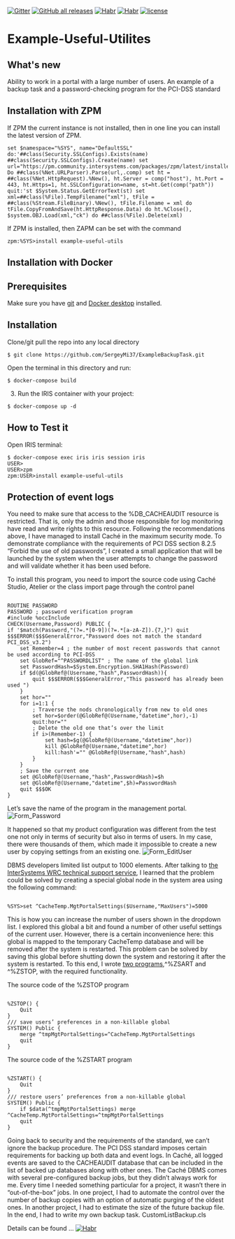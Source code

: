 [![Gitter](https://img.shields.io/badge/Available%20on-Intersystems%20Open%20Exchange-00b2a9.svg)](https://openexchange.intersystems.com/package/apptools-task)
[![GitHub all releases](https://img.shields.io/badge/Available%20on-GitHub-black)](https://github.com/SergeyMi37/apptools-task)
[![Habr](https://img.shields.io/badge/Available%20article-on%20Intersystems%20Community-orange)](https://community.intersystems.com/post/recommendations-installing-intersystems-cach%C3%A9-dbms-production-environment)
[![Habr](https://img.shields.io/badge/Есть%20статья%20на-Хабре-blue)](https://habr.com/ru/company/intersystems/blog/342476/)
[![license](https://img.shields.io/badge/License-MIT-yellow.svg)](https://opensource.org/licenses/MIT)

# Example-Useful-Utilites

## What's new
Ability to work in a portal with a large number of users. 
An example of a backup task and a password-checking program for the PCI-DSS standard

## Installation with ZPM

If ZPM the current instance is not installed, then in one line you can install the latest version of ZPM.
```
set $namespace="%SYS", name="DefaultSSL" do:'##class(Security.SSLConfigs).Exists(name) ##class(Security.SSLConfigs).Create(name) set url="https://pm.community.intersystems.com/packages/zpm/latest/installer" Do ##class(%Net.URLParser).Parse(url,.comp) set ht = ##class(%Net.HttpRequest).%New(), ht.Server = comp("host"), ht.Port = 443, ht.Https=1, ht.SSLConfiguration=name, st=ht.Get(comp("path")) quit:'st $System.Status.GetErrorText(st) set xml=##class(%File).TempFilename("xml"), tFile = ##class(%Stream.FileBinary).%New(), tFile.Filename = xml do tFile.CopyFromAndSave(ht.HttpResponse.Data) do ht.%Close(), $system.OBJ.Load(xml,"ck") do ##class(%File).Delete(xml)
```
If ZPM is installed, then ZAPM can be set with the command
```
zpm:%SYS>install example-useful-utils
```
## Installation with Docker

## Prerequisites
Make sure you have [git](https://git-scm.com/book/en/v2/Getting-Started-Installing-Git) and [Docker desktop](https://www.docker.com/products/docker-desktop) installed.

## Installation 
Clone/git pull the repo into any local directory

```
$ git clone https://github.com/SergeyMi37/ExampleBackupTask.git
```

Open the terminal in this directory and run:

```
$ docker-compose build
```

3. Run the IRIS container with your project:

```
$ docker-compose up -d
```

## How to Test it
Open IRIS terminal:

```
$ docker-compose exec iris iris session iris
USER>
USER>zpm
zpm:USER>install example-useful-utils
```

## Protection of event logs
You need to make sure that access to the %DB_CACHEAUDIT resource is restricted. That is, only the admin and those responsible for log monitoring have read and write rights to this resource.
Following the recommendations above, I have managed to install Caché in the maximum security mode. To demonstrate compliance with the requirements of PCI DSS section 8.2.5 “Forbid the use of old passwords”, I created a small application that will be launched by the system when the user attempts to change the password and will validate whether it has been used before.

To install this program, you need to import the source code using Caché Studio, Atelier or the class import page through the control panel
<pre><code>
ROUTINE PASSWORD
PASSWORD ; password verification program
#include %occInclude
CHECK(Username,Password) PUBLIC {
if '$match(Password,"(?=.*[0-9])(?=.*[a-zA-Z]).{7,}") quit $$$ERROR($$$GeneralError,"Password does not match the standard PCI_DSS_v3.2")
	set Remember=4 ; the number of most recent passwords that cannot be used according to PCI-DSS
	set GlobRef="^PASSWORDLIST" ; The name of the global link
	set PasswordHash=$System.Encryption.SHA1Hash(Password)
	if $d(@GlobRef@(Username,"hash",PasswordHash)){
	 	quit $$$ERROR($$$GeneralError,"This password has already been used ")
	}
	set hor=""
	for i=1:1 {
	 	; Traverse the nods chronologically from new to old ones
	 	set hor=$order(@GlobRef@(Username,"datetime",hor),-1)
	 	quit:hor=""
	 	; Delete the old one that’s over the limit
	 	if i>(Remember-1) {
		 	set hash=$g(@GlobRef@(Username,"datetime",hor))
		 	kill @GlobRef@(Username,"datetime",hor)
		 	kill:hash'="" @GlobRef@(Username,"hash",hash)
	 	}
	}
	; Save the current one
	set @GlobRef@(Username,"hash",PasswordHash)=$h
	set @GlobRef@(Username,"datetime",$h)=PasswordHash
	quit $$$OK
}
</code></pre>

Let’s save the name of the program in the management portal.
![Form_Password](https://habrastorage.org/webt/fh/27/s_/fh27s_lr75atpdmgg1enviw9klg.jpeg)

It happened so that my product configuration was different from the test one not only in terms of security but also in terms of users. In my case, there were thousands of them, which made it impossible to create a new user by copying settings from an existing one.
![Form_EditUser](https://habrastorage.org/webt/fz/bu/jx/fzbujxdud_5fi40qlbxixtf20_i.jpeg)

DBMS developers limited list output to 1000 elements. After talking to [the InterSystems WRC technical support service](https://login.intersystems.com/login/SSO.UI.Login.cls?referrer=https%253A//wrc.intersystems.com/wrc/login.csp), I learned that the problem could be solved by creating a special global node in the system area using the following command:

<pre><code>
%SYS>set ^CacheTemp.MgtPortalSettings($Username,"MaxUsers")=5000
</code></pre>
This is how you can increase the number of users shown in the dropdown list. I explored this global a bit and found a number of other useful settings of the current user. However, there is a certain inconvenience here: this global is mapped to the temporary CacheTemp database and will be removed after the system is restarted. This problem can be solved by saving this global before shutting down the system and restoring it after the system is restarted.
To this end, I wrote [two programs](http://docs.intersystems.com/ens20172/csp/docbook/DocBook.UI.Page.cls?KEY=GSTU_customize#GSTU_customize_startstop),^%ZSART and ^%ZSTOP, with the required functionality.

The source code of the %ZSTOP program
<pre><code>
%ZSTOP() {
	Quit	
}
/// save users’ preferences in a non-killable global
SYSTEM() Public {
	merge ^tmpMgtPortalSettings=^CacheTemp.MgtPortalSettings
	quit
}
</code></pre>

The source code of the %ZSTART program

<pre><code>
%ZSTART() {
	Quit	
}
///	restore users’ preferences from a non-killable global
SYSTEM() Public {
	if $data(^tmpMgtPortalSettings) merge ^CacheTemp.MgtPortalSettings=^tmpMgtPortalSettings
	quit
}
</code></pre>
Going back to security and the requirements of the standard, we can’t ignore the backup procedure. The PCI DSS standard imposes certain requirements for backing up both data and event logs. In Caché, all logged events are saved to the CACHEAUDIT database that can be included in the list of backed up databases along with other ones.
The Caché DBMS comes with several pre-configured backup jobs, but they didn’t always work for me. Every time I needed something particular for a project, it wasn’t there in “out-of-the-box” jobs. In one project, I had to automate the control over the number of backup copies with an option of automatic purging of the oldest ones. In another project, I had to estimate the size of the future backup file. In the end, I had to write my own backup task.
CustomListBackup.cls

Details can be found ... [![Habr](https://img.shields.io/badge/Available%20article-on%20Intersystems%20Community-orange)](https://community.intersystems.com/post/recommendations-installing-intersystems-cach%C3%A9-dbms-production-environment)
